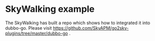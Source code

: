 # SkyWalking example

The SkyWalking has built a repo which shows how to integrated it into dubbo-go. Please visit https://github.com/SkyAPM/go2sky-plugins/tree/master/dubbo-go .


